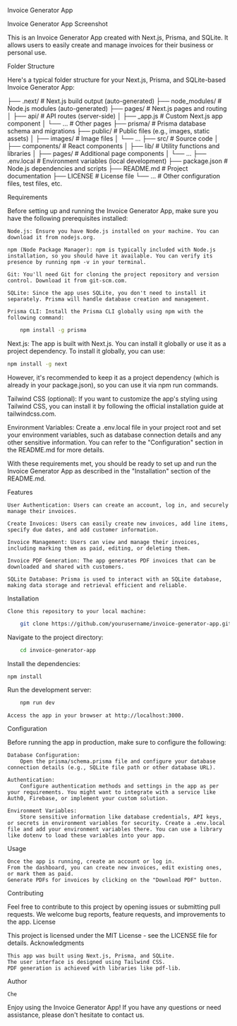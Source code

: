 Invoice Generator App

Invoice Generator App Screenshot

This is an Invoice Generator App created with Next.js, Prisma, and SQLite. It allows users to easily create and manage invoices for their business or personal use.

Folder Structure

Here's a typical folder structure for your Next.js, Prisma, and SQLite-based Invoice Generator App:

├── .next/ # Next.js build output (auto-generated)
├── node_modules/ # Node.js modules (auto-generated)
├── pages/ # Next.js pages and routing
│ ├── api/ # API routes (server-side)
│ ├── \_app.js # Custom Next.js app component
│ └── ... # Other pages
├── prisma/ # Prisma database schema and migrations
├── public/ # Public files (e.g., images, static assets)
│ ├── images/ # Image files
│ └── ...
├── src/ # Source code
│ ├── components/ # React components
│ ├── lib/ # Utility functions and libraries
│ ├── pages/ # Additional page components
│ └── ...
├── .env.local # Environment variables (local development)
├── package.json # Node.js dependencies and scripts
├── README.md # Project documentation
├── LICENSE # License file
└── ... # Other configuration files, test files, etc.

Requirements

Before setting up and running the Invoice Generator App, make sure you have the following prerequisites installed:

    Node.js: Ensure you have Node.js installed on your machine. You can download it from nodejs.org.

    npm (Node Package Manager): npm is typically included with Node.js installation, so you should have it available. You can verify its presence by running npm -v in your terminal.

    Git: You'll need Git for cloning the project repository and version control. Download it from git-scm.com.

    SQLite: Since the app uses SQLite, you don't need to install it separately. Prisma will handle database creation and management.

    Prisma CLI: Install the Prisma CLI globally using npm with the following command:

```bash
    npm install -g prisma
```

Next.js: The app is built with Next.js. You can install it globally or use it as a project dependency. To install it globally, you can use:

```bash
npm install -g next
```

However, it's recommended to keep it as a project dependency (which is already in your package.json), so you can use it via npm run commands.

Tailwind CSS (optional): If you want to customize the app's styling using Tailwind CSS, you can install it by following the official installation guide at tailwindcss.com.

Environment Variables: Create a .env.local file in your project root and set your environment variables, such as database connection details and any other sensitive information. You can refer to the "Configuration" section in the README.md for more details.

With these requirements met, you should be ready to set up and run the Invoice Generator App as described in the "Installation" section of the README.md.

Features

    User Authentication: Users can create an account, log in, and securely manage their invoices.

    Create Invoices: Users can easily create new invoices, add line items, specify due dates, and add customer information.

    Invoice Management: Users can view and manage their invoices, including marking them as paid, editing, or deleting them.

    Invoice PDF Generation: The app generates PDF invoices that can be downloaded and shared with customers.

    SQLite Database: Prisma is used to interact with an SQLite database, making data storage and retrieval efficient and reliable.

Installation

    Clone this repository to your local machine:

```bash
    git clone https://github.com/yourusername/invoice-generator-app.git
```

Navigate to the project directory:

```bash
    cd invoice-generator-app
```

Install the dependencies:

```bash
npm install
```

Run the development server:

```bash
    npm run dev
```

    Access the app in your browser at http://localhost:3000.

Configuration

Before running the app in production, make sure to configure the following:

    Database Configuration:
        Open the prisma/schema.prisma file and configure your database connection details (e.g., SQLite file path or other database URL).

    Authentication:
        Configure authentication methods and settings in the app as per your requirements. You might want to integrate with a service like Auth0, Firebase, or implement your custom solution.

    Environment Variables:
        Store sensitive information like database credentials, API keys, or secrets in environment variables for security. Create a .env.local file and add your environment variables there. You can use a library like dotenv to load these variables into your app.

Usage

    Once the app is running, create an account or log in.
    From the dashboard, you can create new invoices, edit existing ones, or mark them as paid.
    Generate PDFs for invoices by clicking on the "Download PDF" button.

Contributing

Feel free to contribute to this project by opening issues or submitting pull requests. We welcome bug reports, feature requests, and improvements to the app.
License

This project is licensed under the MIT License - see the LICENSE file for details.
Acknowledgments

    This app was built using Next.js, Prisma, and SQLite.
    The user interface is designed using Tailwind CSS.
    PDF generation is achieved with libraries like pdf-lib.

Author

    Che

Enjoy using the Invoice Generator App! If you have any questions or need assistance, please don't hesitate to contact us.
